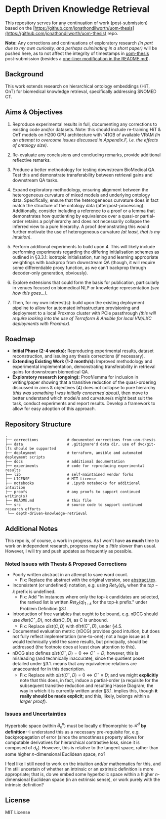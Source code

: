 # Depth Driven Knowledge Retrieval

This repository serves for any continuation of work (post-submission) based on the [https://github.com/jonathondilworth/uom-thesis](https://github.com/jonathondilworth/uom-thesis) repo.

**Note:** Any corrections and continuations of exploratory research *(in part due to my own curiosity, and perhaps culminating in a short paper)* will be pushed here, as to not affect the integrity of timestamps in [uom-thesis](https://github.com/jonathondilworth/uom-thesis) post-submission (besides a [one-liner modification in the README.md](https://github.com/jonathondilworth/uom-thesis/pull/2/commits/c5a7979cb29db1e8fde0f9baa4f5ca03e314171f)).

## Background

This work extends research on hierarchical ontology embeddings (HiT, OnT) for biomedical knowledge retrieval, specifically addressing SNOMED CT.

## Aims & Objectives

1. Reproduce experimental results in full, documenting any corrections to existing code and/or datasets. Note: this should include re-training HiT & OnT models on H200 GPU architecture with 141GB of available VRAM *(in an attempt to overcome issues discussed in Appendix.F, i.e. the effects of ontology size)*.

2. Re-evaluate any conclusions and concluding remarks, provide additional reflective remarks.

3. Produce a better methodology for testing downstream BioMedical QA. Test this and demonstrate transferability between retrieval gains and downstream QA tasks.

4. Expand exploratory methodology, ensuring alignment between the heterogeneous curvature of mixed models and underlying ontology data. Specifically, ensure that the heterogeneous curvature does in fact match the structure of the ontology data (after/post-processing). Additionally, consider including a reference to a proof or a lemma that demonstrates how quotienting by equivalence over a quasi-or partial-order retains a polyhierarchy and does not necessarily collapse the inferred view to a pure hierarchy. A proof demonstrating this would further motivate the use of heterogeneous curvature *(at least, that is my intuition)*.

5. Perform additional experiments to build upon 4. This will likely include performing experiments regarding the differing initialisation schemes as outlined in §3.3.1: isotropic initialisation, tuning and learning appropriate weightings with backprop from downstream QA (though, it will require some differentiable proxy function, as we can't backprop through decoder-only generation, obviously).

6. Explore extensions that could form the basis for publication, particularly in venues focused on biomedical NLP or knowledge representation *(see how this goes...)*.

7. Then, for my own interest(s): build upon the existing deployment pipeline to allow for automated infrastructure provisioning and deployment to a local Proxmox cluster with PCIe passthrough *(this will require looking into the use of Terraform & Ansible for local VM/LXC deployments with Proxmox)*.

## Roadmap

- **Initial Phase (2-4 weeks):** Reproducing experimental results, dataset reconstruction, and issuing any thesis corrections (if necessary).
- **Extending Existing Work (1-2 month/s):** Improved methodology and experimental implementation, demonstrating transferability in retrieval gains for downstream biomedical QA.
- **Exploratory research (ongoing):** Proof/lemma for inclusion in writing/paper showing that a transitive reduction of the quasi-ordering discussed in aims & objectives (4) does not collapse to pure hierarchy *(this was something I was initially concerned about)*, then move to better understand which model/s and curvature/s might best suit the task, conduct experiments and report results. Develop a framework to allow for easy adoption of this approach.

## Repository Structure

```
.
├── corrections             # documented corrections from uom-thesis
├── data                    # .gitignore'd data dir, use of dvc/git-lfs should be supported
├── deployment              # terraform, ansible and automated deployment scripts
├── docs                    # additional documentation
├── experiments             # code for reproducing experimental results
├── lib                     # self-maintained vendor forks
├── LICENSE                 # MIT License
├── notebooks               # .ipynb notebooks for additional intuition
├── proofs                  # any proofs to support continued writing(s)
├── README.md               # this file
└── src                     # source code to support continued research efforts
 └── depth-driven-knowledge-retrieval
```

## Additional Notes

This repo is, of course, a work in progress. As I won't have **as much** time to work on independent research, progress may be *a little* slower than usual. However, I will try and push updates as frequently as possible.

### Noted Issues with Thesis & Proposed Corrections

* Poorly written abstract in an attempt to save word count.
    * Fix: Replace the abstract with the original version, see [abstract.tex](corrections/thesis/abstract.tex).
* Inconsistent (or undefined) notation, e.g. using $Ret_X(q)_k$ when the $top-k$ prefix is undefined.
    * Fix: Add "In instances where only the top-k candidates are selected, the ranked list is written $Ret_X(q)_{1:k}$ for the top-k prefix." under Problem Definition §3.1.
* Introduction of free variables that ought to be bound, e.g. nDCG should use $dist(C^\star, D)$, not $dist(C,D)$, as C is unbound.
    * Fix: Replace $dist(C,D)$ with $dist(C^\star, D)$, under §4.5.
* Documented evaluation metric (nDCG) provides good intuition, but does not fully reflect implementation (one-to-one); not a huge issue as it would technically yield the same results, but principally, should be addressed (the footnote does at least draw attention to this).
* nDCG also defines $dist(C^\star, D) = 0 \iff C^\star = D$; however, this is misleading (and technically inaccurate), since the quotient poset detailed under §3.1. means that any equivalence relations are unaccounted for in this description.
    * Fix: Replace with $dist(C^\star, D) = 0 \iff C^\star \equiv D$; and we might **explicitly** note that this does, in fact, induce a partial-order (a requisite for the subsequent transitive reduction and resulting Hasse Diagram; the way in which it is currently written under §3.1. implies this, though **it really should be made explicit**; and this, likely, belongs within a *larger proof*).

### Issues and Uncertainties

Hyperbolic space (within $B^n_{\kappa}$) must be locally diffeomorphic to $\mathcal{R}^d$ **by definition**--I understand this as a necessary pre-requisite for, e.g. backpropagation of error (since the smoothness property allows for computable derivatives for hierarchical contrastive loss, since it is composed of $d_\kappa$). However, this is relative to the tangent space, rather than some higher $n$-dimensional Euclidean space, no? 

I feel like I still need to work on the intuition and/or mathematics for this, and I'm still uncertain of whether an intrinsic or an extrinsic definition is more appropriate; that is, do we embed some hyperbolic space within a higher $n$-dimensional Euclidean space (in an extrinsic sense), or work purely with the intrinsic definition?

## License

MIT License